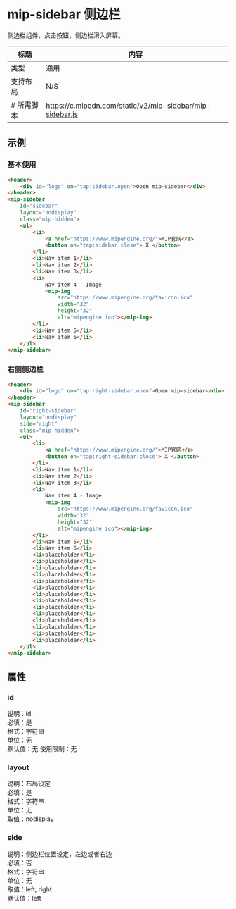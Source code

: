 # mip-sidebar 侧边栏

侧边栏组件，点击按钮，侧边栏滑入屏幕。

标题|内容
----|----
类型|通用
支持布局| N/S
# 所需脚本|https://c.mipcdn.com/static/v2/mip-sidebar/mip-sidebar.js

## 示例

### 基本使用

```html
<header>
    <div id="logo" on="tap:sidebar.open">Open mip-sidebar</div>
</header>
<mip-sidebar 
    id="sidebar"
    layout="nodisplay"
    class="mip-hidden">
    <ul>
        <li>
            <a href="https://www.mipengine.org/">MIP官网</a>
            <button on="tap:sidebar.close"> X </button>
        </li>
        <li>Nav item 1</li>
        <li>Nav item 2</li>
        <li>Nav item 3</li>
        <li>
            Nav item 4 - Image
            <mip-img
                src="https://www.mipengine.org/favicon.ico"
                width="32"
                height="32"
                alt="mipengine ico"></mip-img>
        </li>
        <li>Nav item 5</li>
        <li>Nav item 6</li>
    </ul>
</mip-sidebar>
```

### 右侧侧边栏

```html
<header>
    <div id="logo" on="tap:right-sidebar.open">Open mip-sidebar</div>
</header>
<mip-sidebar 
    id="right-sidebar"
    layout="nodisplay"
    side="right"
    class="mip-hidden">
    <ul>
        <li>
            <a href="https://www.mipengine.org/">MIP官网</a>
            <button on="tap:right-sidebar.close"> X </button>
        </li>
        <li>Nav item 1</li>
        <li>Nav item 2</li>
        <li>Nav item 3</li>
        <li>
            Nav item 4 - Image
            <mip-img
                src="https://www.mipengine.org/favicon.ico"
                width="32"
                height="32"
                alt="mipengine ico"></mip-img>
        </li>
        <li>Nav item 5</li>
        <li>Nav item 6</li>
        <li>placeholder</li>
        <li>placeholder</li>
        <li>placeholder</li>
        <li>placeholder</li>
        <li>placeholder</li>
        <li>placeholder</li>
        <li>placeholder</li>
        <li>placeholder</li>
        <li>placeholder</li>
        <li>placeholder</li>
        <li>placeholder</li>
        <li>placeholder</li>
        <li>placeholder</li>
        <li>placeholder</li>
    </ul>
</mip-sidebar>
```

## 属性

### id

说明：id    
必填：是    
格式：字符串      
单位：无   
默认值：无 
使用限制：无

### layout

说明：布局设定    
必填：是    
格式：字符串      
单位：无   
取值：nodisplay

### side

说明：侧边栏位置设定，左边或者右边   
必填：否    
格式：字符串      
单位：无   
取值：left, right  
默认值：left
